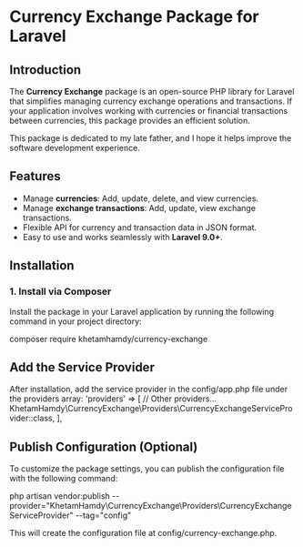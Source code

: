 # Currency Exchange Package for Laravel

## Introduction

The **Currency Exchange** package is an open-source PHP library for Laravel that simplifies managing currency exchange operations and transactions. If your application involves working with currencies or financial transactions between currencies, this package provides an efficient solution.

This package is dedicated to my late father, and I hope it helps improve the software development experience.


## Features

- Manage **currencies**: Add, update, delete, and view currencies.
- Manage **exchange transactions**: Add, update, view exchange transactions.
- Flexible API for currency and transaction data in JSON format.
- Easy to use and works seamlessly with **Laravel 9.0+**.

## Installation

### 1. Install via Composer

Install the package in your Laravel application by running the following command in your project directory:

composer require khetamhamdy/currency-exchange

## Add the Service Provider

After installation, add the service provider in the config/app.php file under the providers array:
'providers' => [
    // Other providers...
    KhetamHamdy\CurrencyExchange\Providers\CurrencyExchangeServiceProvider::class,
],

## Publish Configuration (Optional)
To customize the package settings, you can publish the configuration file with the following command:

php artisan vendor:publish --provider="KhetamHamdy\CurrencyExchange\Providers\CurrencyExchangeServiceProvider" --tag="config"

This will create the configuration file at config/currency-exchange.php.

